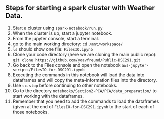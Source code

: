 ## Steps for starting a spark cluster with Weather Data.

1. Start a cluster using `spark-notebook/run.py`
2. When the cluster is up, start a jupyter notebook.
3. From the jupyter console, start a terminal.
4. go to the main working directory: `cd /mnt/workspace/`
5. `ls` should show one file: `FilesIO.ipynb`
6. Clone your code directory (here we are cloning the main public repo):  
`git clone https://github.com/yoavfreund/Public-DSC291.git`
7. Go back to the Files console and open the notebook `aws-jupyter-scripts/FilesIO-for-DSC291.ipynb`
8. Executing the commands in this notebook will load the data into dataframes and will copy the meta-information files into the directory.
9. Use `sc.stop` before continuing to other notebooks.
10. Go to the directory `notebooks/Section2-PCA/PCA/data_preparation/` to start working with the dataframes.
11. Remember that you need to add the commands to load the dataframes (given at the end of `FilesIO-for-DSC291.ipynb` to the start of each of those notebooks.
